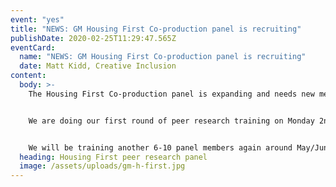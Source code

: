 ```yaml
---
event: "yes"
title: "NEWS: GM Housing First Co-production panel is recruiting"
publishDate: 2020-02-25T11:29:47.565Z
eventCard:
  name: "NEWS: GM Housing First Co-production panel is recruiting"
  date: Matt Kidd, Creative Inclusion
content:
  body: >-
    The Housing First Co-production panel is expanding and needs new members.


    We are doing our first round of peer research training on Monday 2nd March,     the outline for which is on the resources page. 


    We will be training another 6-10 panel members again around May/June time so     if you are interested but cannot make the the 2nd March please get in touch at [info@gmhan.net](mailto:info@gmhan.net). The opportunity often suits     individuals who are on ESA and able to do some work under permitted earnings, or who work part time or self-employed.
  heading: Housing First peer research panel
  image: /assets/uploads/gm-h-first.jpg
---
```

